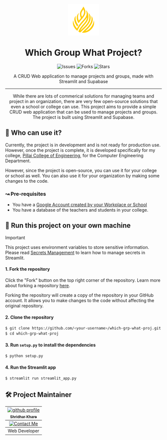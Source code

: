 <div align="center">
   <img src="assets/logo.svg" align="center" width="100" height="100"/>
   <h1>Which Group What Project?</h1>
   <p>
      <img src="https://img.shields.io/github/issues/shridharkhare/which-grp-what-proj" alt="Issues">
      <img src="https://img.shields.io/github/forks/shridharkhare/which-grp-what-proj" alt="Forks">
      <img src="https://img.shields.io/github/stars/shridharkhare/which-grp-what-proj" alt="Stars">
   </p>
   <!-- <p>
   <a href="https://example.streamlit.app/">
      <img src="https://static.streamlit.io/badges/streamlit_badge_black_white.svg" alt="Open in Streamlit">
   </a>
   </p> -->
   <p>
   A CRUD Web application to manage projects and groups, made with Streamlit and Supabase
   </p>
   <hr style="height:2px;border-width:0;color:gray;background-color:gray">

While there are lots of commerical solutions for managing teams and project in an organization, there are very few open-source solutions that even a school or college can use. This project aims to provide a simple CRUD web application that can be used to manage projects and groups. The project is built using Streamlit and Supabase.

</div>

## 🤔 Who can use it?

Currently, the project is in development and is not ready for production use. However, once the project is complete, it is developed specifically for my college, [Pillai College of Engineering](https://www.pce.ac.in/), for the Computer Engineering Department.

However, since the project is open-source, you can use it for your college or school as well. You can also use it for your organization by making some changes to the code.

### ↝ Pre-requisites
   - You have a [Google Account created by your Workplace or School](https://workspace.google.com/intl/en_in/)
   - You have a database of the teachers and students in your college.

## 🚀 Run this project on your own machine

> [!IMPORTANT]
> This project uses environment variables to store sensitive information. Please read [Secrets Management](https://docs.streamlit.io/deploy/streamlit-community-cloud/deploy-your-app/secrets-management) to learn how to manage secrets in Streamlit.

#### 1. Fork the repository

   Click the "Fork" button on the top right corner of the repository. Learn more about forking a repository [here](https://docs.github.com/en/get-started/quickstart/fork-a-repo).

   Forking the repository will create a copy of the repository in your GitHub account. It allows you to make changes to the code without affecting the original repository.

#### 2. Clone the repository

   ```bash
   $ git clone https://github.com/<your-username>/which-grp-what-proj.git
   $ cd which-grp-what-proj
   ```

#### 3. Run `setup.py` to install the dependencies

   ```bash
   $ python setup.py
   ```

#### 4. Run the Streamlit app

   ```bash
   $ streamlit run streamlit_app.py
   ```
   
## 🛠️ Project Maintainer

<div align="center">
   <table>
      <tbody>
         <td align="center">
            <a href="https://github.com/shridharkhare">
               <img alt="github profile" src="https://avatars.githubusercontent.com/u/83900378?v=4" width="130px;">
               <br>
               <sub><b> Shridhar Khare </b></sub>
            </a>
            <br>
         </td>
      </tbody>
      <tbody>
         <td align="center">
            <a href="https://www.linkedin.com/in/shridhar-khare/">
               <img src="https://img.shields.io/badge/-Contact%20Me-informational?style=flat&logo=gmail&logoColor=white&color=2bbc8a" alt="Contact Me">
            </a>
            <br>
         </td>
      </tbody>
      <tbody>
         <td align="center">
            Web Developer
         </td>
      </tbody>
   </table>
</div>
